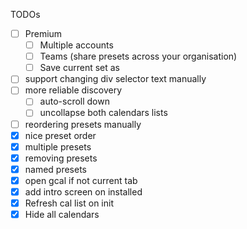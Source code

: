 TODOs
- [ ] Premium
    - [ ] Multiple accounts 
    - [ ] Teams (share presets across your organisation)
    - [ ] Save current set as 
- [ ] support changing div selector text manually 
- [ ] more reliable discovery
  - [ ] auto-scroll down
  - [ ] uncollapse both calendars lists
- [ ] reordering presets manually
- [x] nice preset order
- [x] multiple presets
- [x] removing presets
- [x] named presets
- [x] open gcal if not current tab
- [x] add intro screen on installed
- [x] Refresh cal list on init 
- [x] Hide all calendars
